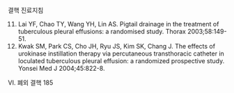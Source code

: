 결핵 진료지침

11. Lai YF, Chao TY, Wang YH, Lin AS. Pigtail drainage in the treatment of tuberculous pleural effusions: a randomised study. Thorax 2003;58:149-51.
12. Kwak SM, Park CS, Cho JH, Ryu JS, Kim SK, Chang J. The effects of urokinase instillation therapy via percutaneous transthoracic catheter in loculated tuberculous pleural effusion: a randomized prospective study. Yonsei Med J 2004;45:822-8.

VI. 폐외 결핵 <PAGE>185